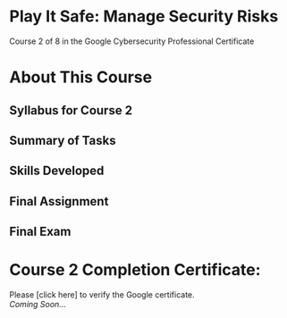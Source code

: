 # Play It Safe: Manage Security Risks
Course 2 of 8 in the Google Cybersecurity Professional Certificate
# About This Course
## Syllabus for Course 2
## Summary of Tasks
## Skills Developed
## Final Assignment
## Final Exam
# Course 2 Completion Certificate:
Please [click here] to verify the Google certificate. <br>
*Coming Soon...*

